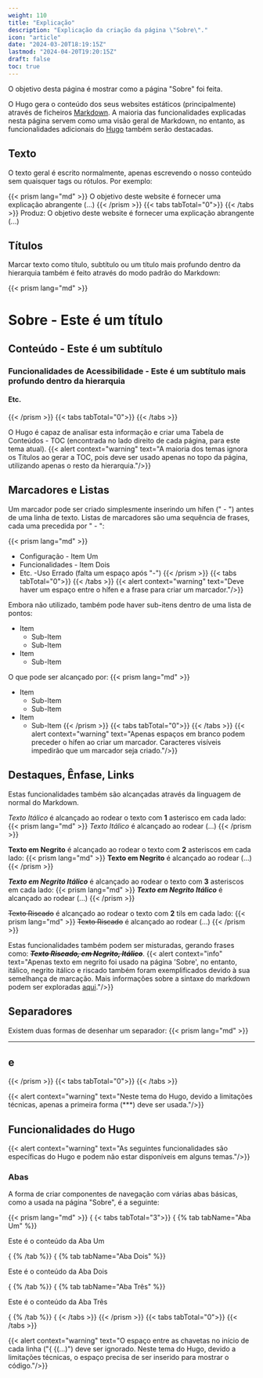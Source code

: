 ```yaml
---
weight: 110
title: "Explicação"
description: "Explicação da criação da página \"Sobre\"."
icon: "article"
date: "2024-03-20T18:19:15Z"
lastmod: "2024-04-20T19:20:15Z"
draft: false
toc: true
---
```


O objetivo desta página é mostrar como a página "Sobre" foi feita.

O Hugo gera o conteúdo dos seus websites estáticos (principalmente) através de ficheiros [Markdown](https://en.wikipedia.org/wiki/Markdown). A maioria das funcionalidades explicadas nesta página servem como uma visão geral de Markdown, no entanto, as funcionalidades adicionais do [Hugo](https://gohugo.io) também serão destacadas.

## Texto

O texto geral é escrito normalmente, apenas escrevendo o nosso conteúdo sem quaisquer tags ou rótulos. Por exemplo:

{{< prism lang="md" >}}
O objetivo deste website é fornecer uma explicação abrangente (...)
{{< /prism >}}
{{< tabs tabTotal="0">}}
{{< /tabs >}}
Produz:
O objetivo deste website é fornecer uma explicação abrangente (...)

## Títulos

Marcar texto como título, subtítulo ou um título mais profundo dentro da hierarquia também é feito através do modo padrão do Markdown:

{{< prism lang="md" >}}
# Sobre - Este é um título
## Conteúdo - Este é um subtítulo
### Funcionalidades de Acessibilidade - Este é um subtítulo mais profundo dentro da hierarquia
#### Etc.
{{< /prism >}}
{{< tabs tabTotal="0">}}
{{< /tabs >}}

O Hugo é capaz de analisar esta informação e criar uma Tabela de Conteúdos - TOC (encontrada no lado direito de cada página, para este tema atual).
{{< alert context="warning" text="A maioria dos temas ignora os Títulos ao gerar a TOC, pois deve ser usado apenas no topo da página, utilizando apenas o resto da hierarquia."/>}}

## Marcadores e Listas

Um marcador pode ser criado simplesmente inserindo um hífen (" - ") antes de uma linha de texto. Listas de marcadores são uma sequência de frases, cada uma precedida por " - ":

{{< prism lang="md" >}}
- Configuração - Item Um
- Funcionalidades - Item Dois  
- Etc. 
-Uso Errado (falta um espaço após "-")
{{< /prism >}}
{{< tabs tabTotal="0">}}
{{< /tabs >}}
{{< alert context="warning" text="Deve haver um espaço entre o hífen e a frase para criar um marcador."/>}}

Embora não utilizado, também pode haver sub-itens dentro de uma lista de pontos:
- Item
    - Sub-Item
    - Sub-Item
- Item
    - Sub-Item
    
O que pode ser alcançado por:
{{< prism lang="md" >}}
- Item
    - Sub-Item
    - Sub-Item
- Item
    - Sub-Item
{{< /prism >}}
{{< tabs tabTotal="0">}}
{{< /tabs >}}
{{< alert context="warning" text="Apenas espaços em branco podem preceder o hífen ao criar um marcador. Caracteres visíveis impedirão que um marcador seja criado."/>}}


## Destaques, Ênfase, Links

Estas funcionalidades também são alcançadas através da linguagem de normal do Markdown.

*Texto Itálico* é alcançado ao rodear o texto com **1** asterisco em cada lado:
{{< prism lang="md" >}}
*Texto Itálico* é alcançado ao rodear (...)
{{< /prism >}}

**Texto em Negrito** é alcançado ao rodear o texto com **2** asteriscos em cada lado:
{{< prism lang="md" >}}
**Texto em Negrito** é alcançado ao rodear (...)
{{< /prism >}}

***Texto em Negrito Itálico*** é alcançado ao rodear o texto com **3** asteriscos em cada lado:
{{< prism lang="md" >}}
***Texto em Negrito Itálico*** é alcançado ao rodear (...)
{{< /prism >}}

~~Texto Riscado~~ é alcançado ao rodear o texto com **2** tils em cada lado:
{{< prism lang="md" >}}
~~Texto Riscado~~ é alcançado ao rodear (...)
{{< /prism >}}

Estas funcionalidades também podem ser misturadas, gerando frases como: ***~~Texto Riscado, em Negrito, Itálico~~***.
{{< alert context="info" text="Apenas texto em negrito foi usado na página 'Sobre', no entanto, itálico, negrito itálico e riscado também foram exemplificados devido à sua semelhança de marcação. Mais informações sobre a sintaxe do markdown podem ser exploradas [aqui](https://www.markdownguide.org/basic-syntax/#overview)."/>}}

## Separadores

Existem duas formas de desenhar um separador:
{{< prism lang="md" >}}
***
e
---
{{< /prism >}}
{{< tabs tabTotal="0">}}
{{< /tabs >}}

{{< alert context="warning" text="Neste tema do Hugo, devido a limitações técnicas, apenas a primeira forma (***) deve ser usada."/>}}

## Funcionalidades do Hugo

{{< alert context="warning" text="As seguintes funcionalidades são específicas do Hugo e podem não estar disponíveis em alguns temas."/>}}

### Abas

A forma de criar componentes de navegação com várias abas básicas, como a usada na página "Sobre", é a seguinte:

{{< prism lang="md" >}}
{ {< tabs tabTotal="3">}}
{ {% tab tabName="Aba Um" %}}

Este é o conteúdo da Aba Um

{ {% /tab %}}
{ {% tab tabName="Aba Dois" %}}

Este é o conteúdo da Aba Dois

{ {% /tab %}}
{ {% tab tabName="Aba Três" %}}

Este é o conteúdo da Aba Três

{ {% /tab %}}
{ {< /tabs >}}
{{< /prism >}}
{{< tabs tabTotal="0">}}
{{< /tabs >}}

{{< alert context="warning" text="O espaço entre as chavetas no início de cada linha (\"{ {(...)\") deve ser ignorado. Neste tema do Hugo, devido a limitações técnicas, o espaço precisa de ser inserido para mostrar o código."/>}}
